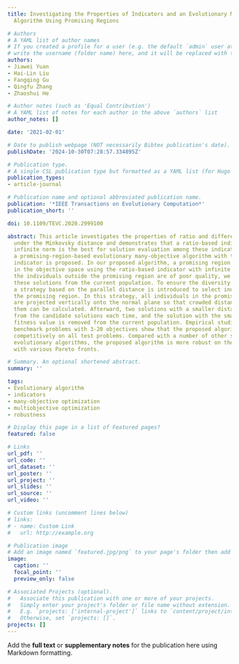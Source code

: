 ```yaml
---
title: Investigating the Properties of Indicators and an Evolutionary Many-Objective
  Algorithm Using Promising Regions

# Authors
# A YAML list of author names
# If you created a profile for a user (e.g. the default `admin` user at `content/authors/admin/`), 
# write the username (folder name) here, and it will be replaced with their full name and linked to their profile.
authors:
- Jiawei Yuan
- Hai-Lin Liu
- Fangqing Gu
- Qingfu Zhang
- Zhaoshui He

# Author notes (such as 'Equal Contribution')
# A YAML list of notes for each author in the above `authors` list
author_notes: []

date: '2021-02-01'

# Date to publish webpage (NOT necessarily Bibtex publication's date).
publishDate: '2024-10-30T07:28:57.334895Z'

# Publication type.
# A single CSL publication type but formatted as a YAML list (for Hugo requirements).
publication_types:
- article-journal

# Publication name and optional abbreviated publication name.
publication: '*IEEE Transactions on Evolutionary Computation*'
publication_short: ''

doi: 10.1109/TEVC.2020.2999100

abstract: This article investigates the properties of ratio and difference-based indicators
  under the Minkovsky distance and demonstrates that a ratio-based indicator with
  infinite norm is the best for solution evaluation among these indicators. Accordingly,
  a promising-region-based evolutionary many-objective algorithm with the ratio-based
  indicator is proposed. In our proposed algorithm, a promising region is identified
  in the objective space using the ratio-based indicator with infinite norm. Since
  the individuals outside the promising region are of poor quality, we can discard
  these solutions from the current population. To ensure the diversity of population,
  a strategy based on the parallel distance is introduced to select individuals in
  the promising region. In this strategy, all individuals in the promising region
  are projected vertically onto the normal plane so that crowded distances between
  them can be calculated. Afterward, two solutions with a smaller distance are selected
  from the candidate solutions each time, and the solution with the smaller indicator
  fitness value is removed from the current population. Empirical studies on various
  benchmark problems with 3-20 objectives show that the proposed algorithm performs
  competitively on all test problems. Compared with a number of other state-of-The-Art
  evolutionary algorithms, the proposed algorithm is more robust on these problems
  with various Pareto fronts.

# Summary. An optional shortened abstract.
summary: ''

tags:
- Evolutionary algorithm
- indicators
- many-objective optimization
- multiobjective optimization
- robustness

# Display this page in a list of Featured pages?
featured: false

# Links
url_pdf: ''
url_code: ''
url_dataset: ''
url_poster: ''
url_project: ''
url_slides: ''
url_source: ''
url_video: ''

# Custom links (uncomment lines below)
# links:
# - name: Custom Link
#   url: http://example.org

# Publication image
# Add an image named `featured.jpg/png` to your page's folder then add a caption below.
image:
  caption: ''
  focal_point: ''
  preview_only: false

# Associated Projects (optional).
#   Associate this publication with one or more of your projects.
#   Simply enter your project's folder or file name without extension.
#   E.g. `projects: ['internal-project']` links to `content/project/internal-project/index.md`.
#   Otherwise, set `projects: []`.
projects: []
---
```


Add the **full text** or **supplementary notes** for the publication here using Markdown formatting.
